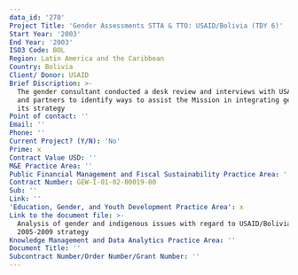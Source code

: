 ```yaml
---
data_id: '270'
Project Title: 'Gender Assessments STTA & TTO: USAID/Bolivia (TDY 6)'
Start Year: '2003'
End Year: '2003'
ISO3 Code: BOL
Region: Latin America and the Caribbean
Country: Bolivia
Client/ Donor: USAID
Brief Discription: >-
  The gender consultant conducted a desk review and interviews with USAID staff
  and partners to identify ways to assist the Mission in integrating gender into
  its strategy
Point of contact: ''
Email: ''
Phone: ''
Current Project? (Y/N): 'No'
Prime: x
Contract Value USD: ''
M&E Practice Area: ''
Public Financial Management and Fiscal Sustainability Practice Area: ''
Contract Number: GEW-I-01-02-00019-00
Sub: ''
Link: ''
'Education, Gender, and Youth Development Practice Area': x
Link to the document file: >-
  Analysis of gender and indigenous issues with regard to USAID/Bolivia's
  2005-2009 strategy
Knowledge Management and Data Analytics Practice Area: ''
Document Title: ''
Subcontract Number/Order Number/Grant Number: ''
---
```

